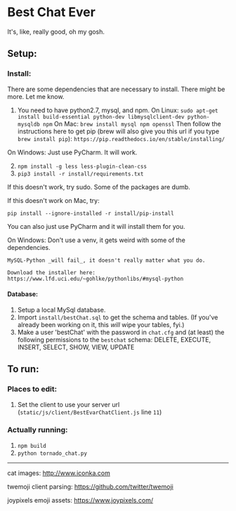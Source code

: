 # Best Chat Ever
It's, like, really good, oh my gosh.

## Setup:
### Install:
There are some dependencies that are necessary to install. There might be more. Let me know.
1. You need to have python2.7, mysql, and npm.
 On Linux:
 `sudo apt-get install build-essential python-dev libmysqlclient-dev python-mysqldb npm`
 On Mac:
 `brew install mysql npm openssl`
  Then follow the instructions here to get pip (brew will also give you this url if you type `brew install pip`):
 `https://pip.readthedocs.io/en/stable/installing/`
 
 On Windows:
  Just use PyCharm. It will work. 
  
2. `npm install -g less less-plugin-clean-css`
3. `pip3 install -r install/requirements.txt`

  If this doesn't work, try sudo. Some of the packages are dumb.
  
  If this doesn't work on Mac, try:
  
  `pip install --ignore-installed -r install/pip-install`

  You can also just use PyCharm and it will install them for you.
  
  On Windows:
    Don't use a venv, it gets weird with some of the dependencies. 
  
    MySQL-Python _will fail_, it doesn't really matter what you do.
    
    Download the installer here:  https://www.lfd.uci.edu/~gohlke/pythonlibs/#mysql-python

#### Database:
1. Setup a local MySql database.
2. Import `install/bestChat.sql` to get the schema and tables. (If you've already been working on it, this _will_ wipe your tables, fyi.)
3. Make a user 'bestChat' with the password in `chat.cfg` and (at least) the following
permissions to the `bestchat` schema: DELETE, EXECUTE, INSERT, SELECT, SHOW, VIEW, UPDATE


## To run:

### Places to edit:
1. Set the client to use your server url (`static/js/client/BestEvarChatClient.js` line `11`)

### Actually running:

1. `npm build`
3. `python tornado_chat.py`


---


cat images: http://www.iconka.com


twemoji client parsing: https://github.com/twitter/twemoji


joypixels emoji assets: https://www.joypixels.com/
